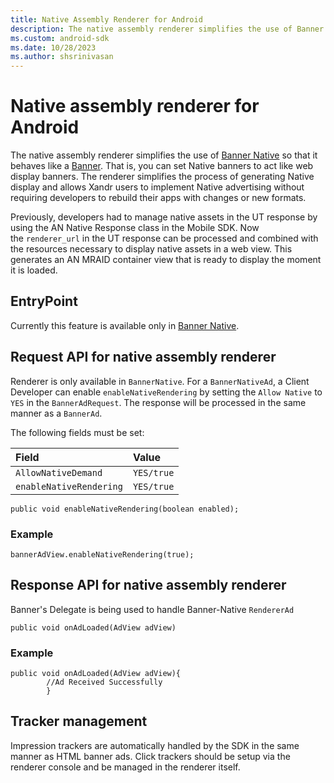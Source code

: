 ```yaml
---
title: Native Assembly Renderer for Android
description: The native assembly renderer simplifies the use of Banner Native, allowing it to behave like web display banners. It simplifies generating Native display.
ms.custom: android-sdk
ms.date: 10/28/2023
ms.author: shsrinivasan
---
```


# Native assembly renderer for Android

The native assembly renderer simplifies the use of [Banner Native](./show-banner-native-on-android.md) so that it behaves like a [Banner](./show-banners-on-android.md). That is, you can set Native banners to act like web display banners. The renderer simplifies the process of generating Native display and allows Xandr users to implement Native advertising without requiring developers to rebuild their apps with changes or new formats.

Previously, developers had to manage native assets in the UT response by using the AN Native Response class in the Mobile SDK. Now the `renderer_url` in the UT response can be processed and combined with the resources necessary to display native assets in a web view. This generates an AN MRAID container view that is ready to display the moment it is loaded.

## EntryPoint

Currently this feature is available only in [Banner Native](./show-banner-native-on-android.md).

## Request API for native assembly renderer

Renderer is only available in `BannerNative`. For a `BannerNativeAd`, a Client Developer can enable `enableNativeRendering` by setting the `Allow Native` to `YES` in the `BannerAdRequest`. The response will be processed in the same manner as a `BannerAd`.

The following fields must be set:

| Field | Value |
|:---|:---|
| `AllowNativeDemand` | `YES/true` |
| `enableNativeRendering` | `YES/true` |

```
public void enableNativeRendering(boolean enabled);
```

### Example

```
bannerAdView.enableNativeRendering(true);
```

## Response API for native assembly renderer

Banner's Delegate is being used to handle Banner-Native `RendererAd`

```
public void onAdLoaded(AdView adView)
```

### Example

```
public void onAdLoaded(AdView adView){
        //Ad Received Successfully
        }
```

## Tracker management

Impression trackers are automatically handled by the SDK in the same manner as HTML banner ads. Click trackers should be setup via the renderer console and be managed in the renderer itself.
